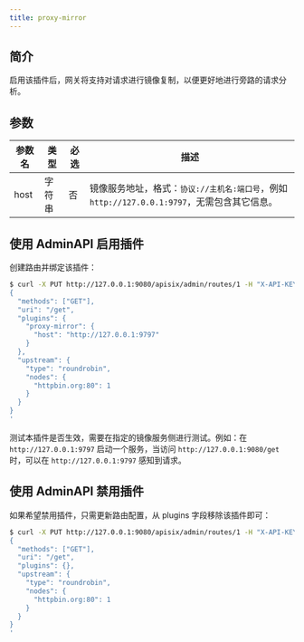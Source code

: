 ```yaml
---
title: proxy-mirror
---
```


<!--
#
# Licensed to the Apache Software Foundation (ASF) under one or more
# contributor license agreements.  See the NOTICE file distributed with
# this work for additional information regarding copyright ownership.
# The ASF licenses this file to You under the Apache License, Version 2.0
# (the "License"); you may not use this file except in compliance with
# the License.  You may obtain a copy of the License at
#
#     http://www.apache.org/licenses/LICENSE-2.0
#
# Unless required by applicable law or agreed to in writing, software
# distributed under the License is distributed on an "AS IS" BASIS,
# WITHOUT WARRANTIES OR CONDITIONS OF ANY KIND, either express or implied.
# See the License for the specific language governing permissions and
# limitations under the License.
#
-->

## 简介

启用该插件后，网关将支持对请求进行镜像复制，以便更好地进行旁路的请求分析。

## 参数

| 参数名 | 类型   | 必选 | 描述                                                                                         |
| ------ | ------ | ---- | -------------------------------------------------------------------------------------------- |
| host   | 字符串 | 否   | 镜像服务地址，格式：`协议://主机名:端口号`，例如 `http://127.0.0.1:9797`，无需包含其它信息。 |

## 使用 AdminAPI 启用插件

创建路由并绑定该插件：

```bash
$ curl -X PUT http://127.0.0.1:9080/apisix/admin/routes/1 -H "X-API-KEY: edd1c9f034335f136f87ad84b625c8f1" -d '
{
  "methods": ["GET"],
  "uri": "/get",
  "plugins": {
    "proxy-mirror": {
      "host": "http://127.0.0.1:9797"
    }
  },
  "upstream": {
    "type": "roundrobin",
    "nodes": {
      "httpbin.org:80": 1
    }
  }
}
'
```

测试本插件是否生效，需要在指定的镜像服务侧进行测试。例如：在 `http://127.0.0.1:9797` 启动一个服务，当访问 `http://127.0.0.1:9080/get` 时，可以在 `http://127.0.0.1:9797` 感知到请求。

## 使用 AdminAPI 禁用插件

如果希望禁用插件，只需更新路由配置，从 plugins 字段移除该插件即可：

```bash
$ curl -X PUT http://127.0.0.1:9080/apisix/admin/routes/1 -H "X-API-KEY: edd1c9f034335f136f87ad84b625c8f1" -d '
{
  "methods": ["GET"],
  "uri": "/get",
  "plugins": {},
  "upstream": {
    "type": "roundrobin",
    "nodes": {
      "httpbin.org:80": 1
    }
  }
}
'
```
